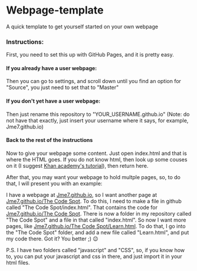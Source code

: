 # Webpage-template
A quick template to get yourself started on your own webpage
### Instructions:
First, you need to set this up with GitHub Pages, and it is pretty easy.
#### If you already have a user webpage:
Then you can go to settings, and scroll down until you find an option for "Source", you just need to set that to "Master"
#### If you don't yet have a user webpage:
Then just rename this repository to "YOUR_USERNAME.github.io" (Note: do not have that exactly, just insert your username where it says, for example, Jme7.github.io)
#### Back to the rest of the instructions
Now to give your webpage some content.
Just open index.html and that is where the HTML goes. If you do not know html, then look  up some couses on it (I suggest [Khan academy's tutorial](khanacademy.org/computing/computer-programming/html-css)), then return here.

After that, you may want your webpage to hold multple pages, so, to do that, I will present you with an example:

I have a webpage at [Jme7.github.io](Jme7.github.io), so I want another page at [Jme7.github.io/The Code Spot](Jme7.github.io/The%20Code%20Spot). To do this, I need to make a file in github called "The Code Spot/index.html". That contains the code for [Jme7.github.io/The Code Spot](Jme7.github.io/The%20Code%20Spot). There is now a folder in my repository called "The Code Spot" and a file in that called "index.html". So now I want more pages, like [Jme7.github.io/The Code Spot/Learn.html](Jme7.github.io/The%20Code%20Spot/Learn.html). To do that, I go into the "The Code Spot" folder, and add a new file called "Learn.html", and put my code there. Got it? You better ;) :wink:


P.S. I have two folders called "javascript" and "CSS", so, if you know how to, you can put your javascript and css in there, and just import it in your html files.
